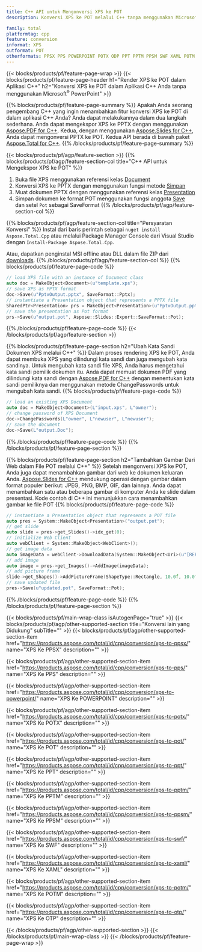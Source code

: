```yaml
---
title: C++ API untuk Mengonversi XPS ke POT
description: Konversi XPS ke POT melalui C++ tanpa menggunakan Microsoft Word atau Adobe Acrobat Reader

family: total
platformtag: cpp
feature: conversion
informat: XPS
outformat: POT
otherformats: PPSX PPS POWERPOINT POTX ODP PPT PPTM PPSM SWF XAML POTM OTP
---
```

{{< blocks/products/pf/feature-page-wrap >}}
{{< blocks/products/pf/feature-page-header h1="Render XPS ke POT dalam Aplikasi C++" h2="Konversi XPS ke POT dalam Aplikasi C++ Anda tanpa menggunakan Microsoft<sup>&reg;</sup> PowerPoint" >}}

{{% blocks/products/pf/feature-page-summary %}}
Apakah Anda seorang pengembang C++ yang ingin menambahkan fitur konversi XPS ke POT di dalam aplikasi C++ Anda? Anda dapat melakukannya dalam dua langkah sederhana. Anda dapat mengekspor XPS ke PPTX dengan menggunakan [Aspose.PDF for C++](https://products.aspose.com/pdf/cpp/). Kedua, dengan menggunakan [Aspose.Slides for C++](https://products.aspose.com/slides/cpp/), Anda dapat mengonversi PPTX ke POT. Kedua API berada di bawah paket [Aspose.Total for C++](https://products.aspose.com/total/cpp/). 
{{% /blocks/products/pf/feature-page-summary  %}}

{{< blocks/products/pf/agp/feature-section >}}
{{% blocks/products/pf/agp/feature-section-col title="C++ API untuk Mengekspor XPS ke POT" %}}
1. Buka file XPS menggunakan referensi kelas [Document](https://reference.aspose.com/pdf/cpp/class/aspose.pdf.document)
2. Konversi XPS ke PPTX dengan menggunakan fungsi metode [Simpan](https://reference.aspose.com/pdf/cpp/class/aspose.pdf.document#a0184df207563187be7df37b8dbe443f6)
3. Muat dokumen PPTX dengan menggunakan referensi kelas [Presentation](https://reference.aspose.com/slides/cpp/class/aspose.slides.presentation)
4. Simpan dokumen ke format POT menggunakan fungsi anggota [Save](https://reference.aspose.com/slides/cpp/class/aspose.slides.presentation#afcd59ec697bf05c10f78c3869de2ec9e) dan setel `Pot` sebagai SaveFormat
{{% /blocks/products/pf/agp/feature-section-col %}}

{{% blocks/products/pf/agp/feature-section-col title="Persyaratan Konversi" %}}
Instal dari baris perintah sebagai ```nuget install Aspose.Total.Cpp``` atau melalui Package Manager Console dari Visual Studio dengan ```Install-Package Aspose.Total.Cpp```.

Atau, dapatkan penginstal MSI offline atau DLL dalam file ZIP dari [downloads](https://downloads.aspose.com/total/cpp).
{{% /blocks/products/pf/agp/feature-section-col %}}
{{% blocks/products/pf/feature-page-code %}}

```cpp
// load XPS file with an instance of Document class
auto doc = MakeObject<Document>(u"template.xps");
// save XPS as PPTX format 
doc->Save(u"PptxOutput.pptx", SaveFormat::Pptx);
// instantiate a Presentation object that represents a PPTX file
SharedPtr<Presentation> prs = MakeObject<Presentation>(u"PptxOutput.pptx");
// save the presentation as Pot format
prs->Save(u"output.pot", Aspose::Slides::Export::SaveFormat::Pot);  
```


{{% /blocks/products/pf/feature-page-code %}}
{{< /blocks/products/pf/agp/feature-section >}}

{{% blocks/products/pf/feature-page-section  h2="Ubah Kata Sandi Dokumen XPS melalui C++" %}}
Dalam proses rendering XPS ke POT, Anda dapat membuka XPS yang dilindungi kata sandi dan juga mengubah kata sandinya. Untuk mengubah kata sandi file XPS, Anda harus mengetahui kata sandi pemilik dokumen itu. Anda dapat memuat dokumen PDF yang dilindungi kata sandi dengan [Aspose.PDF for C++](https://products.aspose.com/pdf/cpp/) dengan menentukan kata sandi pemiliknya dan menggunakan metode ChangePasswords untuk mengubah kata sandi.
{{% blocks/products/pf/feature-page-code %}}

```cpp
// load an existing XPS Document
auto doc = MakeObject<Document>(L"input.xps", L"owner");
// change password of XPS Document
doc->ChangePasswords(L"owner", L"newuser", L"newuser");
// save the document
doc->Save(L"output.Doc");
```

{{% /blocks/products/pf/feature-page-code  %}}
{{% /blocks/products/pf/feature-page-section %}}

{{% blocks/products/pf/feature-page-section  h2="Tambahkan Gambar Dari Web dalam File POT melalui C++" %}}
Setelah mengonversi XPS ke POT, Anda juga dapat menambahkan gambar dari web ke dokumen keluaran Anda. [Aspose.Slides for C++](https://products.aspose.com/slides/cpp/) mendukung operasi dengan gambar dalam format populer berikut: JPEG, PNG, BMP, GIF, dan lainnya. Anda dapat menambahkan satu atau beberapa gambar di komputer Anda ke slide dalam presentasi. Kode contoh di C++ ini menunjukkan cara menambahkan gambar ke file POT
{{% blocks/products/pf/feature-page-code %}}

```cpp
// instantiate a Presentation object that represents a POT file
auto pres = System::MakeObject<Presentation>("output.pot");
// get slide
auto slide = pres->get_Slides()->idx_get(0);
// initialize Web Client    
auto webClient = System::MakeObject<WebClient>();
// get image data
auto imageData = webClient->DownloadData(System::MakeObject<Uri>(u"[REPLACE WITH URL]"));
// add image
auto image = pres->get_Images()->AddImage(imageData);
// add picture frame
slide->get_Shapes()->AddPictureFrame(ShapeType::Rectangle, 10.0f, 10.0f, 100.0f, 100.0f, image);
// save updated file
pres->Save(u"updated.pot", SaveFormat::Pot);
```

{{% /blocks/products/pf/feature-page-code  %}}
{{% /blocks/products/pf/feature-page-section %}}

{{< blocks/products/pf/main-wrap-class isAutogenPage="true" >}}
{{< blocks/products/pf/agp/other-supported-section title="Konversi lain yang Didukung" subTitle="" >}}
{{< blocks/products/pf/agp/other-supported-section-item href="https://products.aspose.com/total/id/cpp/conversion/xps-to-ppsx/" name="XPS Ke PPSX" description="" >}}

{{< blocks/products/pf/agp/other-supported-section-item href="https://products.aspose.com/total/id/cpp/conversion/xps-to-pps/" name="XPS Ke PPS" description="" >}}

{{< blocks/products/pf/agp/other-supported-section-item href="https://products.aspose.com/total/id/cpp/conversion/xps-to-powerpoint/" name="XPS Ke POWERPOINT" description="" >}}

{{< blocks/products/pf/agp/other-supported-section-item href="https://products.aspose.com/total/id/cpp/conversion/xps-to-potx/" name="XPS Ke POTX" description="" >}}

{{< blocks/products/pf/agp/other-supported-section-item href="https://products.aspose.com/total/id/cpp/conversion/xps-to-pot/" name="XPS Ke POT" description="" >}}

{{< blocks/products/pf/agp/other-supported-section-item href="https://products.aspose.com/total/id/cpp/conversion/xps-to-ppt/" name="XPS Ke PPT" description="" >}}

{{< blocks/products/pf/agp/other-supported-section-item href="https://products.aspose.com/total/id/cpp/conversion/xps-to-pptm/" name="XPS Ke PPTM" description="" >}}

{{< blocks/products/pf/agp/other-supported-section-item href="https://products.aspose.com/total/id/cpp/conversion/xps-to-ppsm/" name="XPS Ke PPSM" description="" >}}

{{< blocks/products/pf/agp/other-supported-section-item href="https://products.aspose.com/total/id/cpp/conversion/xps-to-swf/" name="XPS Ke SWF" description="" >}}

{{< blocks/products/pf/agp/other-supported-section-item href="https://products.aspose.com/total/id/cpp/conversion/xps-to-xaml/" name="XPS Ke XAML" description="" >}}

{{< blocks/products/pf/agp/other-supported-section-item href="https://products.aspose.com/total/id/cpp/conversion/xps-to-potm/" name="XPS Ke POTM" description="" >}}

{{< blocks/products/pf/agp/other-supported-section-item href="https://products.aspose.com/total/id/cpp/conversion/xps-to-otp/" name="XPS Ke OTP" description="" >}}


{{< /blocks/products/pf/agp/other-supported-section >}}
{{< /blocks/products/pf/main-wrap-class >}}
{{< /blocks/products/pf/feature-page-wrap >}}